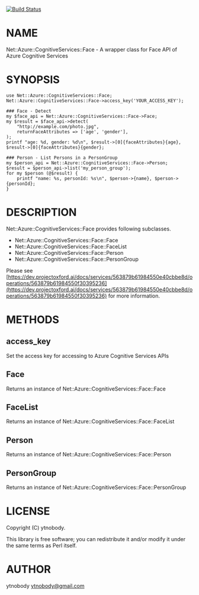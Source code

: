 [![Build Status](https://travis-ci.org/ytnobody/p5-Net-Azure-CognitiveServices-Face.svg?branch=master)](https://travis-ci.org/ytnobody/p5-Net-Azure-CognitiveServices-Face)
# NAME

Net::Azure::CognitiveServices::Face - A wrapper class for Face API of Azure Cognitive Services

# SYNOPSIS

    use Net::Azure::CognitiveServices::Face;
    Net::Azure::CognitiveServices::Face->access_key('YOUR_ACCESS_KEY');

    ### Face - Detect
    my $face_api = Net::Azure::CognitiveServices::Face->Face;
    my $result = $face_api->detect(
        "http://example.com/photo.jpg", 
        returnFaceAttributes => ['age', 'gender'],
    );
    printf "age: %d, gender: %d\n", $result->[0]{faceAttributes}{age}, $result->[0]{faceAttributes}{gender};
    
    ### Person - List Persons in a PersonGroup
    my $person_api = Net::Azure::CognitiveServices::Face->Person;
    $result = $person_api->list('my_person_group');
    for my $person (@$result) {
        printf "name: %s, personId: %s\n", $person->{name}, $person->{personId};
    }

# DESCRIPTION

Net::Azure::CognitiveServices::Face provides following subclasses.

- Net::Azure::CognitiveServices::Face::Face
- Net::Azure::CognitiveServices::Face::FaceList
- Net::Azure::CognitiveServices::Face::Person
- Net::Azure::CognitiveServices::Face::PersonGroup

Please see [https://dev.projectoxford.ai/docs/services/563879b61984550e40cbbe8d/operations/563879b61984550f30395236](https://dev.projectoxford.ai/docs/services/563879b61984550e40cbbe8d/operations/563879b61984550f30395236) for more information. 

# METHODS

## access\_key

Set the access key for accessing to Azure Cognitive Services APIs

## Face

Returns an instance of Net::Azure::CognitiveServices::Face::Face

## FaceList

Returns an instance of Net::Azure::CognitiveServices::Face::FaceList

## Person

Returns an instance of Net::Azure::CognitiveServices::Face::Person

## PersonGroup

Returns an instance of Net::Azure::CognitiveServices::Face::PersonGroup

# LICENSE

Copyright (C) ytnobody.

This library is free software; you can redistribute it and/or modify
it under the same terms as Perl itself.

# AUTHOR

ytnobody <ytnobody@gmail.com>

